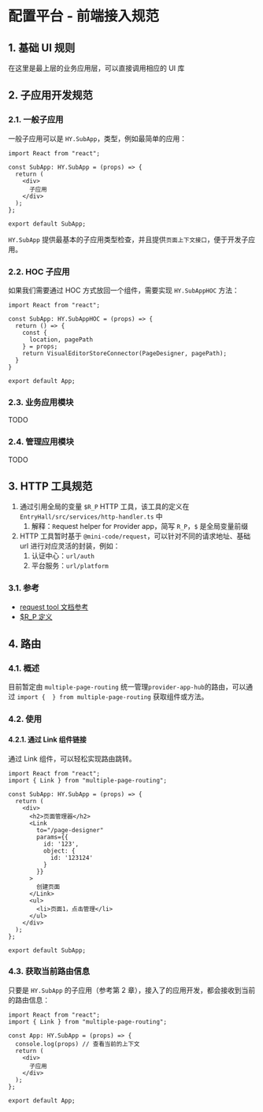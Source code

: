 # 配置平台 - 前端接入规范

## 1. 基础 UI 规则

在这里是最上层的业务应用层，可以直接调用相应的 UI 库

## 2. 子应用开发规范

### 2.1. 一般子应用

一般子应用可以是 `HY.SubApp`，类型，例如最简单的应用：

```tsx
import React from "react";

const SubApp: HY.SubApp = (props) => {
  return (
    <div>
      子应用
    </div>
  );
};

export default SubApp;
```

`HY.SubApp` 提供最基本的子应用类型检查，并且提供`页面上下文接口`，便于开发子应用。

### 2.2. HOC 子应用

如果我们需要通过 HOC 方式放回一个组件，需要实现 `HY.SubAppHOC` 方法：

```tsx
import React from "react";

const SubApp: HY.SubAppHOC = (props) => {
  return () => {
    const {
      location, pagePath
    } = props;
    return VisualEditorStoreConnector(PageDesigner, pagePath);
  }
}

export default App;
```

### 2.3. 业务应用模块

TODO

### 2.4. 管理应用模块

TODO

## 3. HTTP 工具规范

1. 通过引用全局的变量 `$R_P` HTTP 工具，该工具的定义在 `EntryHall/src/services/http-handler.ts` 中
   1. 解释：`R`equest helper for `P`rovider app，简写 `R_P`，`$` 是全局变量前缀
2. HTTP 工具暂时基于 `@mini-code/request`，可以针对不同的请求地址、基础 url 进行对应灵活的封装，例如：
   1. 认证中心：`url/auth`
   2. 平台服务：`url/platform`

### 3.1. 参考

- [request tool 文档参考](https://github.com/minimal-studio/request)
- [$R_P 定义](EntryHall/src/services/http-handler.ts)

## 4. 路由

### 4.1. 概述

目前暂定由 `multiple-page-routing` 统一管理`provider-app-hub`的路由，可以通过 `import {  } from multiple-page-routing` 获取组件或方法。

### 4.2. 使用

#### 4.2.1. 通过 Link 组件链接

通过 Link 组件，可以轻松实现路由跳转。

```tsx
import React from "react";
import { Link } from "multiple-page-routing";

const SubApp: HY.SubApp = (props) => {
  return (
    <div>
      <h2>页面管理器</h2>
      <Link
        to="/page-designer"
        params={{
          id: '123',
          object: {
            id: '123124'
          }
        }}
      >
        创建页面
      </Link>
      <ul>
        <li>页面1，点击管理</li>
      </ul>
    </div>
  );
};

export default SubApp;
```

### 4.3. 获取当前路由信息

只要是 `HY.SubApp` 的子应用（参考第 2 章），接入了的应用开发，都会接收到当前的路由信息：

```tsx
import React from "react";
import { Link } from "multiple-page-routing";

const App: HY.SubApp = (props) => {
  console.log(props) // 查看当前的上下文
  return (
    <div>
      子应用
    </div>
  );
};

export default App;
```
